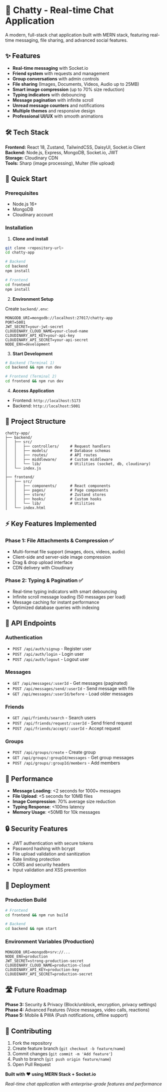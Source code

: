 # 🚀 Chatty - Real-time Chat Application

A modern, full-stack chat application built with MERN stack, featuring real-time messaging, file sharing, and advanced social features.

## ✨ Features

- **Real-time messaging** with Socket.io
- **Friend system** with requests and management
- **Group conversations** with admin controls
- **File sharing** (Images, Documents, Videos, Audio up to 25MB)
- **Smart image compression** (up to 70% size reduction)
- **Typing indicators** with debouncing
- **Message pagination** with infinite scroll
- **Unread message counters** and notifications
- **Multiple themes** and responsive design
- **Professional UI/UX** with smooth animations

## 🛠️ Tech Stack

**Frontend:** React 18, Zustand, TailwindCSS, DaisyUI, Socket.io Client  
**Backend:** Node.js, Express, MongoDB, Socket.io, JWT  
**Storage:** Cloudinary CDN  
**Tools:** Sharp (image processing), Multer (file upload)

## 🚀 Quick Start

### Prerequisites
- Node.js 16+
- MongoDB
- Cloudinary account

### Installation

1. **Clone and install**
```bash
git clone <repository-url>
cd chatty-app

# Backend
cd backend
npm install

# Frontend  
cd frontend
npm install
```

2. **Environment Setup**

Create `backend/.env`:
```env
MONGODB_URI=mongodb://localhost:27017/chatty-app
PORT=5001
JWT_SECRET=your-jwt-secret
CLOUDINARY_CLOUD_NAME=your-cloud-name
CLOUDINARY_API_KEY=your-api-key
CLOUDINARY_API_SECRET=your-api-secret
NODE_ENV=development
```

3. **Start Development**
```bash
# Backend (Terminal 1)
cd backend && npm run dev

# Frontend (Terminal 2)  
cd frontend && npm run dev
```

4. **Access Application**
- Frontend: `http://localhost:5173`
- Backend: `http://localhost:5001`

## 📂 Project Structure

```
chatty-app/
├── backend/
│   ├── src/
│   │   ├── controllers/     # Request handlers
│   │   ├── models/          # Database schemas
│   │   ├── routes/          # API routes
│   │   ├── middleware/      # Custom middleware
│   │   └── lib/             # Utilities (socket, db, cloudinary)
│   └── index.js
│
├── frontend/
│   ├── src/
│   │   ├── components/      # React components
│   │   ├── pages/           # Page components
│   │   ├── store/           # Zustand stores
│   │   ├── hooks/           # Custom hooks
│   │   └── lib/             # Utilities
│   └── index.html
```

## ⚡ Key Features Implemented

### Phase 1: File Attachments & Compression ✅
- Multi-format file support (images, docs, videos, audio)
- Client-side and server-side image compression
- Drag & drop upload interface
- CDN delivery with Cloudinary

### Phase 2: Typing & Pagination ✅
- Real-time typing indicators with smart debouncing
- Infinite scroll message loading (50 messages per load)
- Message caching for instant performance
- Optimized database queries with indexing

## 🔧 API Endpoints

### Authentication
- `POST /api/auth/signup` - Register user
- `POST /api/auth/login` - Login user
- `POST /api/auth/logout` - Logout user

### Messages
- `GET /api/messages/:userId` - Get messages (paginated)
- `POST /api/messages/send/:userId` - Send message with file
- `GET /api/messages/:userId/before` - Load older messages

### Friends
- `GET /api/friends/search` - Search users
- `POST /api/friends/request/:userId` - Send friend request
- `POST /api/friends/accept/:userId` - Accept request

### Groups
- `POST /api/groups/create` - Create group
- `GET /api/groups/:groupId/messages` - Get group messages
- `POST /api/groups/:groupId/members` - Add members

## 🚀 Performance

- **Message Loading**: <2 seconds for 1000+ messages
- **File Upload**: <5 seconds for 10MB files  
- **Image Compression**: 70% average size reduction
- **Typing Response**: <100ms latency
- **Memory Usage**: <50MB for 10k messages

## 🔒 Security Features

- JWT authentication with secure tokens
- Password hashing with bcrypt
- File upload validation and sanitization
- Rate limiting protection
- CORS and security headers
- Input validation and XSS prevention

## 📱 Deployment

### Production Build
```bash
# Frontend
cd frontend && npm run build

# Backend  
cd backend && npm start
```

### Environment Variables (Production)
```env
MONGODB_URI=mongodb+srv://...
NODE_ENV=production
JWT_SECRET=strong-production-secret
CLOUDINARY_CLOUD_NAME=production-cloud
CLOUDINARY_API_KEY=production-key
CLOUDINARY_API_SECRET=production-secret
```

## 🛣️ Future Roadmap

**Phase 3:** Security & Privacy (Block/unblock, encryption, privacy settings)  
**Phase 4:** Advanced Features (Voice messages, video calls, reactions)  
**Phase 5:** Mobile & PWA (Push notifications, offline support)

## 🤝 Contributing

1. Fork the repository
2. Create feature branch (`git checkout -b feature/name`)
3. Commit changes (`git commit -m 'Add feature'`)
4. Push to branch (`git push origin feature/name`)
5. Open Pull Request


**Built with ❤️ using MERN Stack + Socket.io**

*Real-time chat application with enterprise-grade features and performance*
